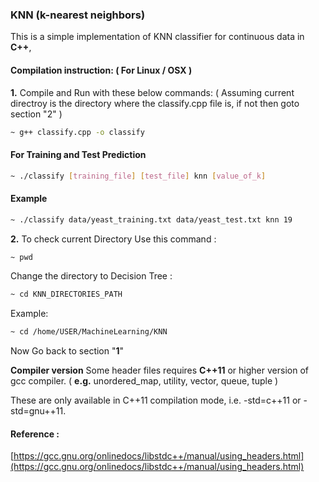 ### KNN (k-nearest neighbors)

This is a simple implementation of KNN classifier for continuous data in **C++**,


#### Compilation instruction:  ( For Linux / OSX )
**1.** Compile and Run with these below commands:
( Assuming current directroy is the directory where the classify.cpp file is, if not then goto section "2" )

```bash
~ g++ classify.cpp -o classify
```

#### For Training and Test Prediction

```bash
~ ./classify [training_file] [test_file] knn [value_of_k]
```


#### Example

```bash
~ ./classify data/yeast_training.txt data/yeast_test.txt knn 19
```


**2.** To check current Directory Use this command :
```bash
~ pwd
```
Change the directory to Decision Tree :

```bash
~ cd KNN_DIRECTORIES_PATH
```

Example:
```bash
~ cd /home/USER/MachineLearning/KNN
```
Now Go back to section "**1**"



**Compiler version**
Some header files requires **C++11** or higher version of gcc compiler. ( **e.g.** unordered_map, utility, vector, queue, tuple )

These are only available in C++11 compilation mode, i.e. -std=c++11 or -std=gnu++11.






#### Reference :

[https://gcc.gnu.org/onlinedocs/libstdc++/manual/using_headers.html](https://gcc.gnu.org/onlinedocs/libstdc++/manual/using_headers.html)
